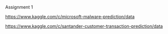Assignment 1

https://www.kaggle.com/c/microsoft-malware-prediction/data

https://www.kaggle.com/c/santander-customer-transaction-prediction/data

